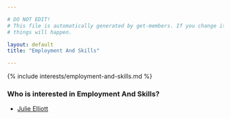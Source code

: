 ```yaml
---

# DO NOT EDIT!
# This file is automatically generated by get-members. If you change it, bad
# things will happen.

layout: default
title: "Employment And Skills"

---
```


{% include interests/employment-and-skills.md %}

### Who is interested in Employment And Skills?


* [Julie Elliott](members/julie-elliott.html)
